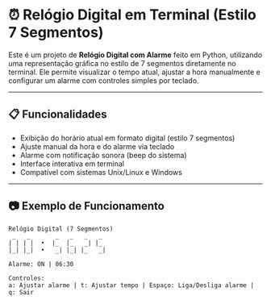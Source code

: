 # ⏰ Relógio Digital em Terminal (Estilo 7 Segmentos)

Este é um projeto de **Relógio Digital com Alarme** feito em Python, utilizando uma representação gráfica no estilo de 7 segmentos diretamente no terminal. Ele permite visualizar o tempo atual, ajustar a hora manualmente e configurar um alarme com controles simples por teclado.

---

## 📋 Funcionalidades

- Exibição do horário atual em formato digital (estilo 7 segmentos)
- Ajuste manual da hora e do alarme via teclado
- Alarme com notificação sonora (beep do sistema)
- Interface interativa em terminal
- Compatível com sistemas Unix/Linux e Windows

---

## 📷 Exemplo de Funcionamento

```text
Relógio Digital (7 Segmentos)
 _   _       _   _   _   _ 
| | | |  •  |_  |_   _| |_ 
|_| |_|  •   _| |_| |_   _|

Alarme: ON | 06:30

Controles:
a: Ajustar alarme | t: Ajustar tempo | Espaço: Liga/Desliga alarme | q: Sair
